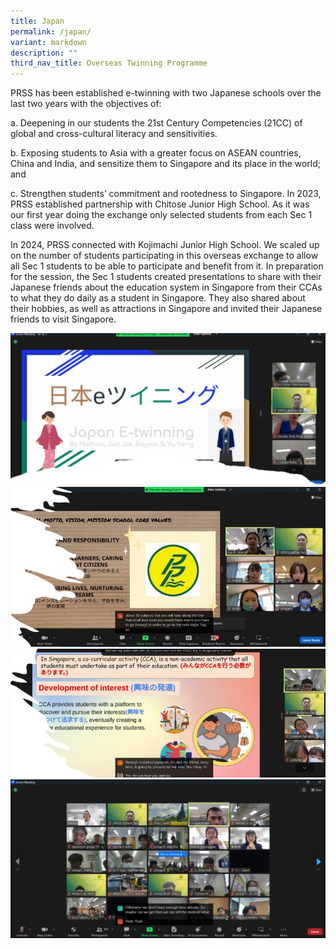 ```yaml
---
title: Japan
permalink: /japan/
variant: markdown
description: ""
third_nav_title: Overseas Twinning Programme
---
```

PRSS has been established e-twinning with two Japanese schools over the last two years with the objectives of: 

a.	Deepening in our students the 21st Century Competencies (21CC) of global and cross-cultural literacy and sensitivities. 

b.	Exposing students to Asia with a greater focus on ASEAN countries, China and India, and sensitize them to Singapore and its place in the world; and 

c.	Strengthen students’ commitment and rootedness to Singapore.
In 2023, PRSS established partnership with Chitose Junior High School. As it was our first year doing the exchange only selected students from each Sec 1 class were involved. 


In 2024, PRSS connected with Kojimachi Junior High School. We scaled up on the number of students participating in this overseas exchange to allow all Sec 1 students to be able to participate and benefit from it. In preparation for the session, the Sec 1 students created presentations to share with their Japanese friends about the education system in Singapore from their CCAs to what they do daily as a student in Singapore. They also shared about their hobbies, as well as attractions in Singapore and invited their Japanese friends to visit Singapore. 

![](/images/Signature%20Programmes/Twinning/1.jpg)<br>
![](/images/Signature%20Programmes/Twinning/2.jpg)<br>
![](/images/Signature%20Programmes/Twinning/3.jpg)<br>
![](/images/Signature%20Programmes/Twinning/Copy_of_4.jpg)